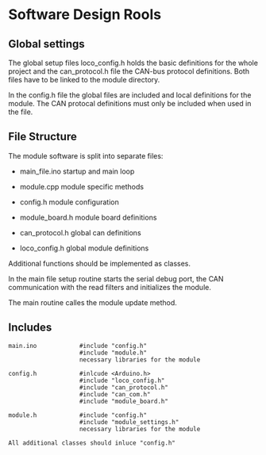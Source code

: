 # Software Design Rools

## Global settings
The global setup files loco_config.h holds the basic definitions for the whole project and the can_protocol.h file the CAN-bus protocol definitions. Both files have to be linked to the module directory. 

In the config.h file the global files are included and local definitions for the module. The CAN protocal definitions must only be included when used in the file.

## File Structure
The module software is split into separate files:

* main_file.ino     startup and main loop
* module.cpp        module specific methods
* config.h          module configuration
* module_board.h    module board definitions

* can_protocol.h    global can definitions
* loco_config.h     global module definitions

Additional functions should be implemented as classes.

In the main file setup routine starts the serial debug port, the CAN communication with the read filters and initializes the module.

The main routine calles the module update method.

## Includes
    main.ino            #include "config.h"
                        #include "module.h"
                        necessary libraries for the module
                        
    config.h            #inlcude <Arduino.h>
                        #include "loco_config.h"
                        #include "can_protocol.h"
                        #include "can_com.h"
                        #include "module_board.h"
                        
    module.h            #include "config.h"
                        #include "module_settings.h"
                        necessary libraries for the module
                        
    All additional classes should inluce "config.h"

